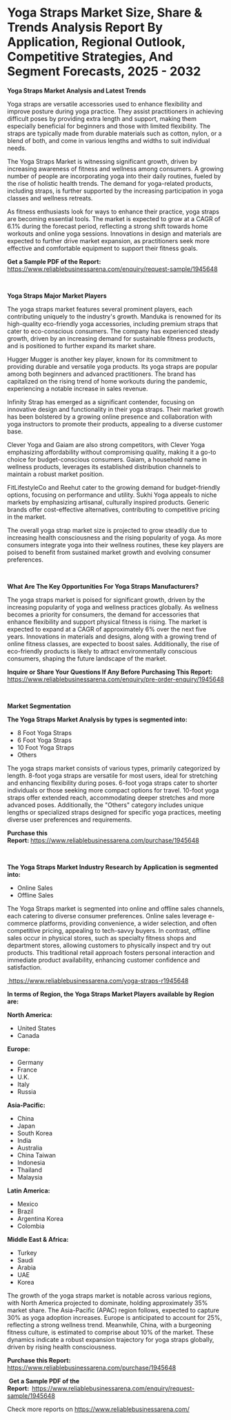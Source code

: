 <p><h1>Yoga Straps Market Size, Share & Trends Analysis Report By Application, Regional Outlook, Competitive Strategies, And Segment Forecasts, 2025 - 2032</h1></p><p><strong>Yoga Straps Market Analysis and Latest Trends</strong></p>
<p><p>Yoga straps are versatile accessories used to enhance flexibility and improve posture during yoga practice. They assist practitioners in achieving difficult poses by providing extra length and support, making them especially beneficial for beginners and those with limited flexibility. The straps are typically made from durable materials such as cotton, nylon, or a blend of both, and come in various lengths and widths to suit individual needs.</p><p>The Yoga Straps Market is witnessing significant growth, driven by increasing awareness of fitness and wellness among consumers. A growing number of people are incorporating yoga into their daily routines, fueled by the rise of holistic health trends. The demand for yoga-related products, including straps, is further supported by the increasing participation in yoga classes and wellness retreats.</p><p>As fitness enthusiasts look for ways to enhance their practice, yoga straps are becoming essential tools. The market is expected to grow at a CAGR of 6.1% during the forecast period, reflecting a strong shift towards home workouts and online yoga sessions. Innovations in design and materials are expected to further drive market expansion, as practitioners seek more effective and comfortable equipment to support their fitness goals.</p></p>
<p><strong>Get a Sample PDF of the Report:&nbsp;</strong> <a href="https://www.reliablebusinessarena.com/enquiry/request-sample/1945648?utm_campaign=2114&utm_medium=2&utm_source=Github&utm_content=ia&utm_term=06022025&utm_id=yoga-straps">https://www.reliablebusinessarena.com/enquiry/request-sample/1945648</a></p>
<p>&nbsp;</p>
<p><strong>Yoga Straps Major Market Players</strong></p>
<p><p>The yoga straps market features several prominent players, each contributing uniquely to the industry's growth. Manduka is renowned for its high-quality eco-friendly yoga accessories, including premium straps that cater to eco-conscious consumers. The company has experienced steady growth, driven by an increasing demand for sustainable fitness products, and is positioned to further expand its market share.</p><p>Hugger Mugger is another key player, known for its commitment to providing durable and versatile yoga products. Its yoga straps are popular among both beginners and advanced practitioners. The brand has capitalized on the rising trend of home workouts during the pandemic, experiencing a notable increase in sales revenue.</p><p>Infinity Strap has emerged as a significant contender, focusing on innovative design and functionality in their yoga straps. Their market growth has been bolstered by a growing online presence and collaboration with yoga instructors to promote their products, appealing to a diverse customer base.</p><p>Clever Yoga and Gaiam are also strong competitors, with Clever Yoga emphasizing affordability without compromising quality, making it a go-to choice for budget-conscious consumers. Gaiam, a household name in wellness products, leverages its established distribution channels to maintain a robust market position.</p><p>FitLifestyleCo and Reehut cater to the growing demand for budget-friendly options, focusing on performance and utility. Sukhi Yoga appeals to niche markets by emphasizing artisanal, culturally inspired products. Generic brands offer cost-effective alternatives, contributing to competitive pricing in the market.</p><p>The overall yoga strap market size is projected to grow steadily due to increasing health consciousness and the rising popularity of yoga. As more consumers integrate yoga into their wellness routines, these key players are poised to benefit from sustained market growth and evolving consumer preferences.</p></p>
<p>&nbsp;</p>
<p><strong>What Are The Key Opportunities For Yoga Straps Manufacturers?</strong></p>
<p><p>The yoga straps market is poised for significant growth, driven by the increasing popularity of yoga and wellness practices globally. As wellness becomes a priority for consumers, the demand for accessories that enhance flexibility and support physical fitness is rising. The market is expected to expand at a CAGR of approximately 6% over the next five years. Innovations in materials and designs, along with a growing trend of online fitness classes, are expected to boost sales. Additionally, the rise of eco-friendly products is likely to attract environmentally conscious consumers, shaping the future landscape of the market.</p></p>
<p><strong>Inquire or Share Your Questions If Any Before Purchasing This Report:</strong> <a href="https://www.reliablebusinessarena.com/enquiry/pre-order-enquiry/1945648?utm_campaign=2114&utm_medium=2&utm_source=Github&utm_content=ia&utm_term=06022025&utm_id=yoga-straps">https://www.reliablebusinessarena.com/enquiry/pre-order-enquiry/1945648</a></p>
<p>&nbsp;</p>
<p><strong>Market Segmentation</strong></p>
<p><strong>The Yoga Straps Market Analysis by types is segmented into:</strong></p>
<p><ul><li>8 Foot Yoga Straps</li><li>6 Foot Yoga Straps</li><li>10 Foot Yoga Straps</li><li>Others</li></ul></p>
<p><p>The yoga straps market consists of various types, primarily categorized by length. 8-foot yoga straps are versatile for most users, ideal for stretching and enhancing flexibility during poses. 6-foot yoga straps cater to shorter individuals or those seeking more compact options for travel. 10-foot yoga straps offer extended reach, accommodating deeper stretches and more advanced poses. Additionally, the "Others" category includes unique lengths or specialized straps designed for specific yoga practices, meeting diverse user preferences and requirements.</p></p>
<p><strong>Purchase this Report:&nbsp;</strong><a href="https://www.reliablebusinessarena.com/purchase/1945648?utm_campaign=2114&utm_medium=2&utm_source=Github&utm_content=ia&utm_term=06022025&utm_id=yoga-straps">https://www.reliablebusinessarena.com/purchase/1945648</a></p>
<p>&nbsp;</p>
<p><strong>The Yoga Straps Market Industry Research by Application is segmented into:</strong></p>
<p><ul><li>Online Sales</li><li>Offline Sales</li></ul></p>
<p><p>The Yoga Straps market is segmented into online and offline sales channels, each catering to diverse consumer preferences. Online sales leverage e-commerce platforms, providing convenience, a wider selection, and often competitive pricing, appealing to tech-savvy buyers. In contrast, offline sales occur in physical stores, such as specialty fitness shops and department stores, allowing customers to physically inspect and try out products. This traditional retail approach fosters personal interaction and immediate product availability, enhancing customer confidence and satisfaction.</p></p>
<p><a href="https://www.reliablebusinessarena.com/yoga-straps-r1945648?utm_campaign=2114&utm_medium=2&utm_source=Github&utm_content=ia&utm_term=06022025&utm_id=yoga-straps">&nbsp;https://www.reliablebusinessarena.com/yoga-straps-r1945648</a></p>
<p><strong>In terms of Region, the Yoga Straps Market Players available by Region are:</strong></p>
<p>
    <p> <strong> North America: </strong>
        <ul>
            <li>United States</li>
            <li>Canada</li>
        </ul>
        </p> 
    <p> <strong> Europe: </strong>
        <ul>
            <li>Germany</li>
            <li>France</li>
            <li>U.K.</li>
            <li>Italy</li>
            <li>Russia</li>
        </ul>
        </p> 
    <p> <strong> Asia-Pacific: </strong>
        <ul>
            <li>China</li>
            <li>Japan</li>
            <li>South Korea</li>
            <li>India</li>
            <li>Australia</li>
            <li>China Taiwan</li>
            <li>Indonesia</li>
            <li>Thailand</li>
            <li>Malaysia</li>
        </ul>
        </p> 
    <p> <strong> Latin America: </strong>
        <ul>
            <li>Mexico</li>
            <li>Brazil</li>
            <li>Argentina Korea</li>
            <li>Colombia</li>
        </ul>
        </p> 
    <p> <strong> Middle East & Africa: </strong>
        <ul>
            <li>Turkey</li>
            <li>Saudi</li>
            <li>Arabia</li>
            <li>UAE</li>
            <li>Korea</li>
        </ul>
    </p>
    </p>
<p><p>The growth of the yoga straps market is notable across various regions, with North America projected to dominate, holding approximately 35% market share. The Asia-Pacific (APAC) region follows, expected to capture 30% as yoga adoption increases. Europe is anticipated to account for 25%, reflecting a strong wellness trend. Meanwhile, China, with a burgeoning fitness culture, is estimated to comprise about 10% of the market. These dynamics indicate a robust expansion trajectory for yoga straps globally, driven by rising health consciousness.</p></p>
<p><strong>Purchase this Report: </strong><a href="https://www.reliablebusinessarena.com/purchase/1945648?utm_campaign=2114&utm_medium=2&utm_source=Github&utm_content=ia&utm_term=06022025&utm_id=yoga-straps">https://www.reliablebusinessarena.com/purchase/1945648</a></p>
<p>&nbsp;<strong>Get a Sample PDF of the Report:&nbsp;&nbsp;</strong><a href="https://www.reliablebusinessarena.com/enquiry/request-sample/1945648?utm_campaign=2114&utm_medium=2&utm_source=Github&utm_content=ia&utm_term=06022025&utm_id=yoga-straps">https://www.reliablebusinessarena.com/enquiry/request-sample/1945648</a></p>
<p><strong></strong></p>
<p>Check more reports on <a href="https://www.reliablebusinessarena.com/?utm_campaign=2114&utm_medium=2&utm_source=Github&utm_content=ia&utm_term=06022025&utm_id=yoga-straps">https://www.reliablebusinessarena.com/</a></p>